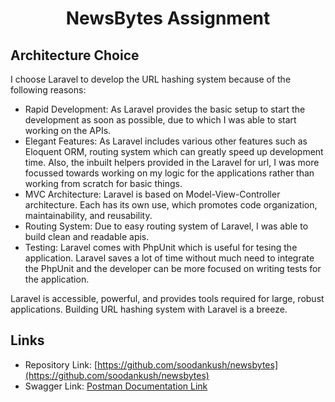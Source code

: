 <h1 align="center">NewsBytes Assignment</h1>

## Architecture Choice

I choose Laravel to develop the URL hashing system because of the following reasons: 

- Rapid Development: As Laravel provides the basic setup to start the development as soon as possible, due to which I was able to start working on the APIs.
- Elegant Features: As Laravel includes various other features such as Eloquent ORM, routing system which can greatly speed up development time. Also, the inbuilt helpers provided in the Laravel for url, I was more focussed towards working on my logic for the applications rather than working from scratch for basic things.
- MVC Architecture: Laravel is based on Model-View-Controller architecture. Each has its own use, which promotes code organization, maintainability, and reusability.
- Routing System: Due to easy routing system of Laravel, I was able to build clean and readable apis.
- Testing: Laravel comes with PhpUnit which is useful for tesing the application. Laravel saves a lot of time without much need to integrate the PhpUnit and the developer can be more focused on writing tests for the application.

Laravel is accessible, powerful, and provides tools required for large, robust applications. Building URL hashing system with Laravel is a breeze.

## Links
- Repository Link: [https://github.com/soodankush/newsbytes](https://github.com/soodankush/newsbytes)
- Swagger Link: [Postman Documentation Link](https://documenter.getpostman.com/view/8610000/2s93mAUzwh)
